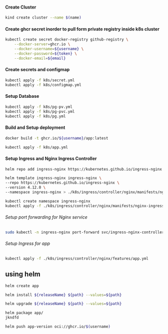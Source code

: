 #### Create Cluster
```bash
kind create cluster --name $(name)
```
#### Create ghcr secret inorder to pull form private registry inside k8s cluster
```bash
kubectl create secret docker-registry github-registry \
	--docker-server=ghcr.io \
	--docker-username=${username} \
	--docker-password=${token} \
	--docker-email=${email}
```
#### Create secrets and configmap
```bash
kubectl apply -f k8s/secret.yml
kubectl apply -f k8s/configmap.yml
```
#### Setup Database
```bash
kubectl apply -f k8s/pg-pv.yml
kubectl apply -f k8s/pg-pvc.yml
kubectl apply -f k8s/pg.yml
```
#### Build and Setup deployment
```bash
docker build -t ghcr.io/${username}/app:latest
```
```bash
kubectl apply -f k8s/app.yml
```
#### Setup Ingress and Nginx Ingress Controller
```bash
helm repo add ingress-nginx https://kubernetes.github.io/ingress-nginx
```
```bash
helm template ingress-nginx ingress-nginx \
--repo https://kubernetes.github.io/ingress-nginx \
--version 4.12.0 \
--namespace ingress-nginx > ./k8s/ingress/controller/nginx/manifests/nginx-ingress.1.12.0.yml
```
```bash
kubectl create namespace ingress-nginx
kubectl apply -f ./k8s/ingress/controller/nginx/manifests/nginx-ingress.1.12.0.yml
```
###### Setup port forwarding for Nginx service
```bash
sudo kubectl -n ingress-nginx port-forward svc/ingress-nginx-controller 443
```
###### Setup Ingress for app
```bash
kubectl apply -f ./k8s/ingress/controller/nginx/features/app.yml
```


## using helm
```bash
helm create app
```
```bash
helm install ${releaseName} ${path} --values=${path}
```
```bash
helm upgrade ${releaseName} ${path} --values=${path}
```
```bash
helm package app/
jkndfd
```
```bash
helm push app-version oci://ghcr.io/$(username)
```

